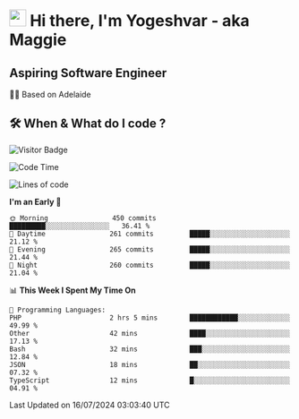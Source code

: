 <h1><img src="https://emojis.slackmojis.com/emojis/images/1531849430/4246/blob-sunglasses.gif?1531849430" width="30"/> Hi there, I'm Yogeshvar - aka Maggie</h1>

## Aspiring Software Engineer
🏂🏻  Based on Adelaide 

## 🛠 When & What do I code ?  

![Visitor Badge](https://visitor-badge.feriirawann.repl.co?username=yogeshvar&repo=yogeshvar&label=Visitors&style=plastic&color=%23457BFF&contentType=svg)

<!--START_SECTION:waka-->
![Code Time](http://img.shields.io/badge/Code%20Time-2%2C909%20hrs%2026%20mins-blue)

![Lines of code](https://img.shields.io/badge/From%20Hello%20World%20I%27ve%20Written-4.2%20million%20lines%20of%20code-blue)

**I'm an Early 🐤** 

```text
🌞 Morning                450 commits         █████████░░░░░░░░░░░░░░░░   36.41 % 
🌆 Daytime                261 commits         █████░░░░░░░░░░░░░░░░░░░░   21.12 % 
🌃 Evening                265 commits         █████░░░░░░░░░░░░░░░░░░░░   21.44 % 
🌙 Night                  260 commits         █████░░░░░░░░░░░░░░░░░░░░   21.04 % 
```


📊 **This Week I Spent My Time On** 

```text
💬 Programming Languages: 
PHP                      2 hrs 5 mins        ████████████░░░░░░░░░░░░░   49.99 % 
Other                    42 mins             ████░░░░░░░░░░░░░░░░░░░░░   17.13 % 
Bash                     32 mins             ███░░░░░░░░░░░░░░░░░░░░░░   12.84 % 
JSON                     18 mins             ██░░░░░░░░░░░░░░░░░░░░░░░   07.32 % 
TypeScript               12 mins             █░░░░░░░░░░░░░░░░░░░░░░░░   04.91 % 
```


 Last Updated on 16/07/2024 03:03:40 UTC
<!--END_SECTION:waka-->
